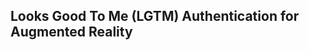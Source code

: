 Looks Good To Me (LGTM) Authentication for Augmented Reality
------------------------------------------------------------
